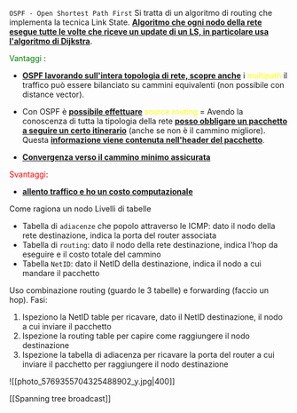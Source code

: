 `OSPF - Open Shortest Path First`
Si tratta di un algoritmo di routing che implementa la tecnica Link State. 
<b><u>Algoritmo che ogni nodo della rete esegue tutte le volte che riceve un update di un LS, in particolare usa l'algoritmo di Dijkstra</u></b>.

<span style=color:green>Vantaggi</span> : 
- <b><u>OSPF lavorando sull'intera topologia di rete, scopre anche</u></b> i <span style=color:yellow>multipath</span> il traffico può essere bilanciato su cammini equivalenti (non possibile con distance vector).

- Con OSPF è <b><u>possibile effettuare</u></b> <span style=color:yellow>source routing</span> = Avendo la conoscenza di tutta la tipologia della rete <b><u>posso obbligare un pacchetto a seguire un certo itinerario</u></b> (anche se non è il cammino migliore). Questa <b><u>informazione viene contenuta nell'header del pacchetto</u></b>. 

- <b><u>Convergenza verso il cammino minimo assicurata</u></b>

<span style=color:red>Svantaggi</span>: 
 - <b><u>allento traffico e ho un costo computazionale</u></b>

Come ragiona un nodo
Livelli di tabelle
- Tabella di `adiacenze` che popolo attraverso le ICMP: dato il nodo della rete destinazione, indica la porta del router associata
- Tabella di `routing`: dato il nodo della rete destinazione, indica l'hop da eseguire e il costo totale del cammino
- Tabella `NetID`: dato il NetID della destinazione, indica il nodo a cui mandare il pacchetto

Uso combinazione routing (guardo le 3 tabelle) e forwarding (faccio un hop). Fasi:
1. Ispeziono la NetID table per ricavare, dato il NetID destinazione, il nodo a cui inviare il pacchetto
2. Ispezione la routing table per capire come raggiungere il nodo destinazione
3. Ispezione la tabella di adiacenza per ricavare la porta del router a cui inviare il pacchetto per raggiungere il nodo destinazione

![[photo_5769355704325488902_y.jpg|400]]

[[Spanning tree broadcast]]